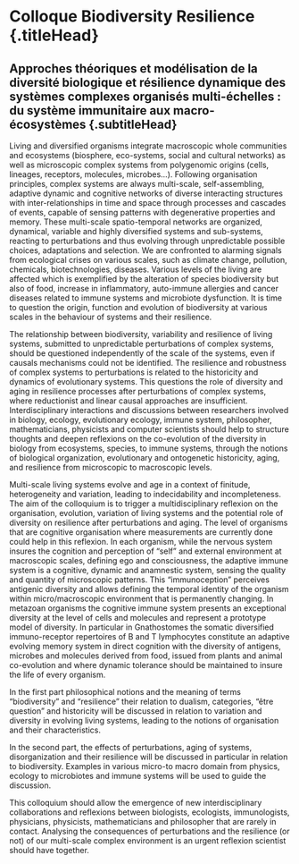 # Colloque Biodiversity Resilience {.titleHead}

## Approches théoriques et modélisation de la diversité biologique et résilience dynamique des systèmes complexes organisés multi-échelles : du système immunitaire aux macro-écosystèmes {.subtitleHead}


 
Living and diversified organisms integrate macroscopic whole communities and ecosystems (biosphere, eco-systems, social and cultural networks) as well as microscopic complex systems from polygenomic origins (cells, lineages, receptors, molecules, microbes…). Following organisation principles, complex systems are always multi-scale, self-assembling, adaptive dynamic and cognitive networks of diverse interacting structures with inter-relationships in time and space through processes and cascades of events, capable of sensing patterns with degenerative properties and memory. These multi-scale spatio-temporal networks are organized, dynamical, variable and highly diversified systems and sub-systems, reacting to perturbations and thus evolving through unpredictable possible choices, adaptations and selection. We are confronted to alarming signals from ecological crises on various scales, such as climate change, pollution, chemicals, biotechnologies, diseases. Various levels of the living are affected which is exemplified by the alteration of species biodiversity but also of food, increase in inflammatory, auto-immune allergies and cancer diseases related to immune systems and microbiote dysfunction. It is time to question the origin, function and evolution of biodiversity at various scales in the behaviour of systems and their resilience.

The relationship between biodiversity, variability and resilience of living systems, submitted to unpredictable perturbations of complex systems, should be questioned independently of the scale of the systems, even if causals mechanisms could not be identified. The resilience and robustness of complex systems to perturbations is related to the historicity and dynamics of evolutionary systems. This questions the role of diversity and aging in resilience processes after perturbations of complex systems, where reductionist and linear causal approaches are insufficient. Interdisciplinary interactions and discussions between researchers involved in biology, ecology, evolutionary ecology, immune system, philosopher, mathematicians, physicists and computer scientists should help to structure thoughts and deepen reflexions on the co-evolution of the diversity in biology from ecosystems, species, to immune systems, through the notions of biological organization, evolutionary and ontogenetic historicity, aging, and resilience from microscopic to macroscopic levels.

Multi-scale living systems evolve and age in a context of finitude, heterogeneity and variation, leading to indecidability and incompleteness. The aim of the colloquium is to trigger a multidisciplinary reflexion on the organisation, evolution, variation of living systems and the potential role of diversity on resilience after perturbations and aging. The level of organisms that are cognitive organisation where measurements are currently done could help in this reflexion. In each organism, while the nervous system insures the cognition and perception of “self” and external environment at macroscopic scales, defining ego and consciousness, the adaptive immune system is a cognitive, dynamic and anamnestic system, sensing the quality and quantity of microscopic patterns. This “immunoception” perceives antigenic diversity and allows defining the temporal identity of the organism within micro/macroscopic environment that is permanently changing. In metazoan organisms the cognitive immune system presents an exceptional diversity at the level of cells and molecules and represent a prototype model of diversity. In particular in Gnathostomes the somatic diversified immuno-receptor repertoires of B and T lymphocytes constitute an adaptive evolving memory system in direct cognition with the diversity of antigens, microbes and molecules derived from food, issued from plants and animal co-evolution and where dynamic tolerance should be maintained to insure the life of every organism.

In the first part philosophical notions and the meaning of terms “biodiversity” and “resilience” their relation to dualism, categories, “être question” and historicity will be discussed in relation to variation and diversity in evolving living systems, leading to the notions of organisation and their characteristics.

In the second part, the effects of perturbations, aging of systems, disorganization and their resilience will be discussed in particular in relation to biodiversity. Examples in various micro-to macro domain from physics, ecology to microbiotes and immune systems will be used to guide the discussion.

This colloquium should allow the emergence of new interdisciplinary collaborations and reflexions between biologists, ecologists, immunologists, physicians, physicists, mathematicians and philosopher that are rarely in contact. Analysing the consequences of perturbations and the resilience (or not) of our multi-scale complex environment is an urgent reflexion scientist should have together.
